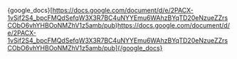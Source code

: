 {google_docs}[https://docs.google.com/document/d/e/2PACX-1vSjf2S4_bpcFMQdSefqW3X3R7BC4uNYYEmu6WAhzBYqTD20eNzueZZrsCObO6vhYHBOoNMZhV1z5amb/pub)https://docs.google.com/document/d/e/2PACX-1vSjf2S4_bpcFMQdSefqW3X3R7BC4uNYYEmu6WAhzBYqTD20eNzueZZrsCObO6vhYHBOoNMZhV1z5amb/pub]{/google_docs}
